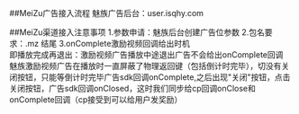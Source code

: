 ##MeiZu广告接入流程
	魅族广告后台：user.isqhy.com








##MeiZu渠道接入注意事项
	1.参数申请：魅族后台创建广告位参数
	2.包名要求：.mz 结尾 
	3.onComplete激励视频回调给出时机   
	即播放完成再退出：激励视频广告播放中途退出广告不会给出onComplete回调
	魅族激励视频广告在播放时一直屏蔽了物理返回键（包括倒计时完毕），切没有关闭按钮，只能等倒计时完毕广告sdk回调onComplete,之后出现"关闭"按钮，点击关闭按钮，广告sdk回调onClosed，这时我们同步给cp回调onClose和onComplete回调（cp接受到可以给用户发奖励）
		
	